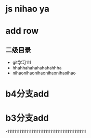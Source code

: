 # js nihao ya
# add row
## 二级目录
- git学习111
- hhahhahahahahahahhha
- nihaonihaonihaonihaonihaoihao

# b4分支add
# b3分支add

-1111111111111111111111111111111111111111111111